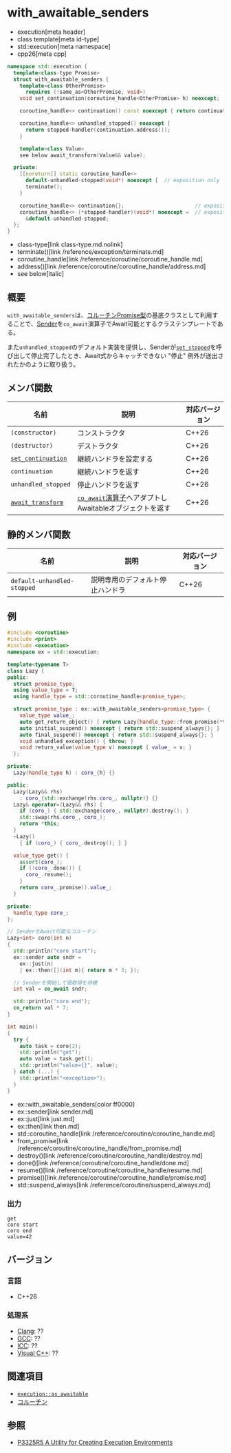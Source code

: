 # with_awaitable_senders
* execution[meta header]
* class template[meta id-type]
* std::execution[meta namespace]
* cpp26[meta cpp]

```cpp
namespace std::execution {
  template<class-type Promise>
  struct with_awaitable_senders {
    template<class OtherPromise>
      requires (!same_as<OtherPromise, void>)
    void set_continuation(coroutine_handle<OtherPromise> h) noexcept;

    coroutine_handle<> continuation() const noexcept { return continuation; }

    coroutine_handle<> unhandled_stopped() noexcept {
      return stopped-handler(continuation.address());
    }

    template<class Value>
    see below await_transform(Value&& value);

  private:
    [[noreturn]] static coroutine_handle<>
      default-unhandled-stopped(void*) noexcept {  // exposition only
      terminate();
    }

    coroutine_handle<> continuation{};                       // exposition only
    coroutine_handle<> (*stopped-handler)(void*) noexcept =  // exposition only
      &default-unhandled-stopped;
  };
}
```
* class-type[link class-type.md.nolink]
* terminate()[link /reference/exception/terminate.md]
* coroutine_handle[link /reference/coroutine/coroutine_handle.md]
* address()[link /reference/coroutine/coroutine_handle/address.md]
* see below[italic]

## 概要
`with_awaitable_senders`は、[コルーチンPromise型](/lang/cpp20/coroutines.md)の基底クラスとして利用することで、[Sender](sender.md)を`co_await`演算子でAwait可能とするクラステンプレートである。

また`unhandled_stopped`のデフォルト実装を提供し、Senderが[`set_stopped`](set_stopped.md)を呼び出して停止完了したとき、Await式からキャッチできない "停止" 例外が送出されたかのように取り扱う。


## メンバ関数

| 名前 | 説明 | 対応バージョン |
|------|------|-------|
| `(constructor)` | コンストラクタ | C++26 |
| `(destructor)` | デストラクタ | C++26 |
| [`set_continuation`](with_awaitable_senders/set_continuation.md) | 継続ハンドラを設定する | C++26 |
| `continuation` | 継続ハンドラを返す | C++26 |
| `unhandled_stopped` | 停止ハンドラを返す | C++26 |
| [`await_transform`](with_awaitable_senders/await_transform.md) | [`co_await`演算子](/lang/cpp20/coroutines.md)へアダプトしAwaitableオブジェクトを返す | C++26 |


## 静的メンバ関数

| 名前 | 説明 | 対応バージョン |
|------|------|-------|
| `default-unhandled-stopped` | 説明専用のデフォルト停止ハンドラ | C++26 |


## 例
```cpp example
#include <coroutine>
#include <print>
#include <execution>
namespace ex = std::execution;

template<typename T>
class Lazy {
public:
  struct promise_type;
  using value_type = T;
  using handle_type = std::coroutine_handle<promise_type>;

  struct promise_type : ex::with_awaitable_senders<promise_type> {
    value_type value_;
    auto get_return_object() { return Lazy{handle_type::from_promise(*this)}; }
    auto initial_suspend() noexcept { return std::suspend_always{}; }
    auto final_suspend() noexcept { return std::suspend_always{}; }
    void unhandled_exception() { throw; }
    void return_value(value_type v) noexcept { value_ = v; }
  };

private:
  Lazy(handle_type h) : coro_{h} {}

public:
  Lazy(Lazy&& rhs)
    : coro_{std::exchange(rhs.coro_, nullptr)} {}
  Lazy& operator=(Lazy&& rhs) {
    if (coro_) { std::exchange(coro_, nullptr).destroy(); }
    std::swap(rhs.coro_, coro_);
    return *this;
  }
  ~Lazy()
    { if (coro_) { coro_.destroy(); } }

  value_type get() {
    assert(coro_);
    if (!coro_.done()) {
      coro_.resume();
    }
    return coro_.promise().value_;
  }

private:
  handle_type coro_;
};

// SenderをAwait可能なコルーチン
Lazy<int> coro(int n)
{
  std::println("coro start");
  ex::sender auto sndr =
    ex::just(n)
    | ex::then([](int m){ return m * 3; });

  // Senderを開始して値取得を待機
  int val = co_await sndr;

  std::println("coro end");
  co_return val * 7;
}

int main()
{
  try {
    auto task = coro(2);
    std::println("get");
    auto value = task.get();
    std::println("value={}", value);
  } catch (...) {
    std::println("<exception>");
  }
}
```
* ex::with_awaitable_senders[color ff0000]
* ex::sender[link sender.md]
* ex::just[link just.md]
* ex::then[link then.md]
* std::coroutine_handle[link /reference/coroutine/coroutine_handle.md]
* from_promise[link /reference/coroutine/coroutine_handle/from_promise.md]
* destroy()[link /reference/coroutine/coroutine_handle/destroy.md]
* done()[link /reference/coroutine/coroutine_handle/done.md]
* resume()[link /reference/coroutine/coroutine_handle/resume.md]
* promise()[link /reference/coroutine/coroutine_handle/promise.md]
* std::suspend_always[link /reference/coroutine/suspend_always.md]

### 出力
```
get
coro start
coro end
value=42
```


## バージョン
### 言語
- C++26

### 処理系
- [Clang](/implementation.md#clang): ??
- [GCC](/implementation.md#gcc): ??
- [ICC](/implementation.md#icc): ??
- [Visual C++](/implementation.md#visual_cpp): ??


## 関連項目
- [`execution::​as_awaitable`](​as_awaitable.md.nolink)
- [コルーチン](/lang/cpp20/coroutines.md)


## 参照
- [P3325R5 A Utility for Creating Execution Environments](https://open-std.org/jtc1/sc22/wg21/docs/papers/2024/p3325r5.html)


